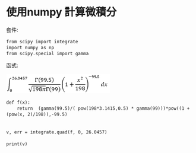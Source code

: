 # 使用numpy 計算微積分

套件:

    from scipy import integrate
    import numpy as np
    from scipy.special import gamma 
    


函式:

  <img src="積分函式_01.png"/>

    def f(x):
        return  (gamma(99.5)/( pow(198*3.1415,0.5) * gamma(99)))*pow((1 + (pow(x, 2)/198)),-99.5)


    v, err = integrate.quad(f, 0, 26.0457)
    
    print(v)


